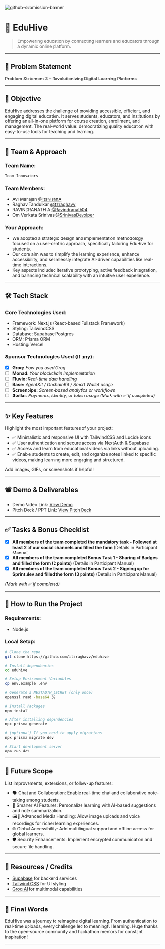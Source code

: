 ![github-submission-banner](https://github.com/user-attachments/assets/a1493b84-e4e2-456e-a791-ce35ee2bcf2f)

# 🚀  EduHive

> Empowering education by connecting learners and educators through a dynamic online platform.

---

## 📌 Problem Statement

Problem Statement 3 – Revolutionizing Digital Learning Platforms

---

## 🎯 Objective

EduHive addresses the challenge of providing accessible, efficient, and engaging digital education.
It serves students, educators, and institutions by offering an all-in-one platform for course creation, enrollment, and management.
The real-world value: democratizing quality education with easy-to-use tools for teaching and learning.

---

## 🧠 Team & Approach

### Team Name:  
`Team Innovators`

### Team Members:  
- Avi Mahajan [@ItsKishnA](https://github.com/ItsKishnA)  
- Raghav Tandulkar [@itzraghavv](https://github.com/itzraghavv)  
- RAVINDRANATH A [@Ravindranath04](https://github.com/Ravindranath04) 
- Om Venkata Srinivas [@SrinivasDevolper](https://github.com/SrinivasDevolper)

### Your Approach:  
- We adopted a strategic design and implementation methodology focused on a user-centric approach, specifically tailoring   EduHive for students.
- Our core aim was to simplify the learning experience, enhance accessibility, and seamlessly integrate AI-driven capabilities like real-time interactions.
- Key aspects included iterative prototyping, active feedback integration, and balancing technical scalability with an intuitive user experience. 

---

## 🛠️ Tech Stack

### Core Technologies Used:
- Framework: Next.js (React-based Fullstack Framework)
- Styling: TailwindCSS
- Database: Supabase Postgres
- ORM: Prisma ORM
- Hosting: Vercel

### Sponsor Technologies Used (if any):
- [x] **Groq:** _How you used Groq_  
- [ ] **Monad:** _Your blockchain implementation_  
- [ ] **Fluvio:** _Real-time data handling_  
- [ ] **Base:** _AgentKit / OnchainKit / Smart Wallet usage_  
- [ ] **Screenpipe:** _Screen-based analytics or workflows_  
- [ ] **Stellar:** _Payments, identity, or token usage_
*(Mark with ✅ if completed)*
---

## ✨ Key Features

Highlight the most important features of your project:

- ✅ Minimalistic and responsive UI with TailwindCSS and Lucide icons
- ✅ User authentication and secure access via NextAuth & Supabase 
- ✅ Access and learn from educational videos via links without uploading.  
- ✅ Enable students to create, edit, and organize notes linked to specific videos, making learning more engaging and structured. 

Add images, GIFs, or screenshots if helpful!

---

## 📽️ Demo & Deliverables

- Demo Video Link: [View Demo](https://youtu.be/euP7ss4KQlk)
- Pitch Deck / PPT Link: [View Pitch Deck]()

---

## ✅ Tasks & Bonus Checklist

- [x] **All members of the team completed the mandatory task - Followed at least 2 of our social channels and filled the form** (Details in Participant Manual)  
- [x] **All members of the team completed Bonus Task 1 - Sharing of Badges and filled the form (2 points)**  (Details in Participant Manual)
- [x] **All members of the team completed Bonus Task 2 - Signing up for Sprint.dev and filled the form (3 points)**  (Details in Participant Manual)

*(Mark with ✅ if completed)*

---

## 🧪 How to Run the Project

### Requirements:
- Node.js 

### Local Setup:
```bash
# Clone the repo
git clone https://github.com/itzraghavv/eduhive

# Install dependencies
cd eduhive

# Setup Environment Varianbles
cp env.example .env

# Generate a NEXTAUTH_SECRET (only once)
openssl rand -base64 32

# Install Packages
npm install

# After installing dependencies
npx prisma generate

# (optional) If you need to apply migrations
npx prisma migrate dev

# Start development server
npm run dev
```

---

## 🧬 Future Scope

List improvements, extensions, or follow-up features:

- 🗣️ Chat and Collaboration: Enable real-time chat and collaborative note-taking among students.
- 🧠 Smarter AI Features: Personalize learning with AI-based suggestions and note summarization.
- 🖼️🎤 Advanced Media Handling: Allow image uploads and voice recordings for richer learning experiences.
- 🌐 Global Accessibility: Add multilingual support and offline access for global learners.
- 🛡️ Security Enhancements: Implement encrypted communication and secure file handling.
  
---

## 📎 Resources / Credits

- [Supabase](https://supabase.com/) for backend services
- [Tailwind CSS](https://tailwindcss.com/) for UI styling
- [Groq AI](https://groq.com/) for multimodal capabilities

---

## 🏁 Final Words

EduHive was a journey to reimagine digital learning.
From authentication to real-time uploads, every challenge led to meaningful learning.
Huge thanks to the open-source community and hackathon mentors for constant inspiration!

---